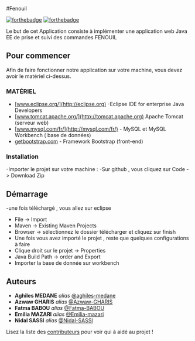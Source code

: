 #Fenouil


[![forthebadge](http://forthebadge.com/images/badges/built-with-love.svg)](http://forthebadge.com)  [![forthebadge](http://forthebadge.com/images/badges/powered-by-electricity.svg)](http://forthebadge.com)

Le but de cet Application  consiste à implémenter une application web Java EE de prise et suivi des commandes FENOUIL
## Pour commencer

Afin de faire fonctionner notre application sur votre machine, vous devez avoir le matériel ci-dessus.

### MATÉRIEL
* [www.eclipse.org/](http://eclipse.org) -Eclipse IDE for enterprise Java Developers
* [www.tomcat.apache.org/](http://tomcat.apache.org) Apache Tomcat (serveur web) 
* [www.mysql.com/fr/](http://mysql.com/fr/) - MySQL et MySQL Workbench ( base de données)
* [getbootstrap.com](http://getbootstrap.com) - Framework Bootstrap (front-end)
### Installation

-Importer le projet sur votre machine : 
-Sur github , vous cliquez sur Code -> Download Zip


## Démarrage
-une fois téléchargé , vous allez sur eclipse 
- File  -> Import 
- Maven -> Existing Maven Projects
- Browser -> sélectionnez le dossier télécharger et cliquez sur finish
- Une fois vous avez importé le projet , reste que quelques configurations à faire 
- Clique droit  sur le projet -> Properties 
- Java Build Path -> order and Export 
- Importer la base de donnée sur workbench

## Auteurs
* **Aghiles MEDANE** _alias_ [@aghiles-medane](https://github.com/)
* **Azwaw GHARIS** _alias_ [@Azwaw-GHARIS](https://github.com/)
* **Fatma BABOU** _alias_ [@Fatma-BABOU](https://github.com/)
* **Emilia MAZARI** _alias_ [@Emilia-mazari](https://github.com/)
* **Nidal SASSI** _alias_ [@Nidal-SASSI](https://github.com/)

Lisez la liste des [contributeurs](https://github.com/Projet-L3-Miage-equipe-N-10/banque/contributors) pour voir qui à aidé au projet !
